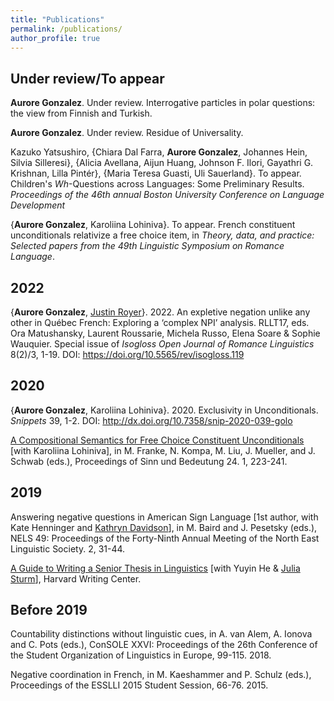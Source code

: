 ```yaml
---
title: "Publications"
permalink: /publications/
author_profile: true
---
```

## Under review/To appear

**Aurore Gonzalez**. Under review. Interrogative particles in polar questions: the view from Finnish and Turkish.

**Aurore Gonzalez**. Under review. Residue of Universality.

Kazuko Yatsushiro, {Chiara Dal Farra, **Aurore Gonzalez**, Johannes Hein, Silvia Silleresi}, {Alicia Avellana, Aijun Huang, Johnson F. Ilori, Gayathri G. Krishnan, Lilla Pintér}, {Maria Teresa Guasti, Uli Sauerland}. To appear. Children's *Wh*-Questions across Languages: Some Preliminary Results. *Proceedings of the 46th annual Boston University Conference on Language Development*

{**Aurore Gonzalez**, Karoliina Lohiniva}. To appear. French constituent unconditionals relativize a free choice item, in *Theory, data, and
practice: Selected papers from the 49th Linguistic Symposium on Romance Language*.


## 2022

{**Aurore Gonzalez**, [Justin Royer](http://justinroyer.lingspace.org/?page_id=16)}. 2022. An expletive negation unlike any other in Québec French: Exploring a ‘complex NPI’ analysis. RLLT17, eds. Ora Matushansky, Laurent Roussarie, Michela Russo, Elena Soare & Sophie Wauquier.  Special issue of *Isogloss Open Journal of Romance Linguistics* 8(2)/3, 1-19. DOI: https://doi.org/10.5565/rev/isogloss.119

## 2020

{**Aurore Gonzalez**, Karoliina Lohiniva}. 2020. Exclusivity in Unconditionals. *Snippets* 39, 1-2. DOI: http://dx.doi.org/10.7358/snip-2020-039-golo 

[A Compositional Semantics for Free Choice Constituent Unconditionals](https://semanticsarchive.net/Archive/jI3N2NlY/gonzalez_lohiniva_sub.pdf) [with Karoliina Lohiniva], in M. Franke, N. Kompa, M. Liu, J. Mueller, and J. Schwab (eds.), Proceedings of Sinn und Bedeutung 24. 1, 223-241.

## 2019

Answering negative questions in American Sign Language [1st author, with Kate Henninger and [Kathryn Davidson](https://scholar.harvard.edu/kathryndavidson/home)], in M. Baird and J. Pesetsky (eds.), NELS 49: Proceedings of the Forty-Ninth Annual Meeting of the North East Linguistic Society. 2, 31-44.

[A Guide to Writing a Senior Thesis in Linguistics](http://auroregonzalez.github.io/files/a_guide_to_writing_a_senior_thesis_in_linguistics_2019.pdf) [with Yuyin He & [Julia Sturm](https://scholar.harvard.edu/sturm)], Harvard Writing Center.


## Before 2019

Countability distinctions without linguistic cues, in A. van Alem, A. Ionova and C. Pots (eds.), ConSOLE XXVI: Proceedings of the 26th Conference of the Student
Organization of Linguistics in Europe, 99-115. 2018.

Negative coordination in French,
in M. Kaeshammer and P. Schulz (eds.), Proceedings of the ESSLLI 2015 Student Session, 66-76. 2015.



